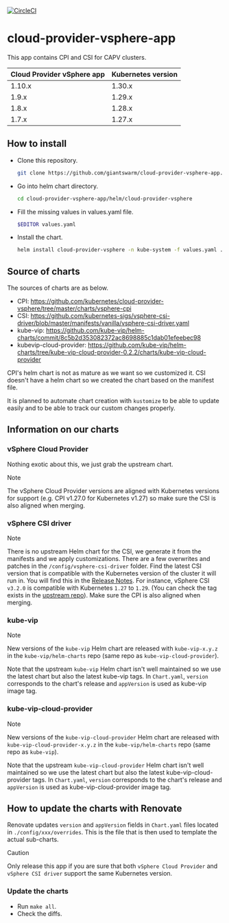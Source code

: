 [![CircleCI](https://circleci.com/gh/giantswarm/cloud-provider-vsphere-app.svg?style=shield)](https://circleci.com/gh/giantswarm/cloud-provider-vsphere-app)

# cloud-provider-vsphere-app

This app contains CPI and CSI for CAPV clusters. 

| Cloud Provider vSphere app | Kubernetes version |
| -------------------------- | ------------------ |
| 1.10.x | 1.30.x |
| 1.9.x | 1.29.x |
| 1.8.x | 1.28.x |
| 1.7.x | 1.27.x |

## How to install

- Clone this repository. 
  ```sh
  git clone https://github.com/giantswarm/cloud-provider-vsphere-app.git
  ```
- Go into helm chart directory.
  ```sh
  cd cloud-provider-vsphere-app/helm/cloud-provider-vsphere
  ```
- Fill the missing values in values.yaml file.
  ```sh
  $EDITOR values.yaml
  ```
- Install the chart.
  ```sh
  helm install cloud-provider-vsphere -n kube-system -f values.yaml .
  ```

## Source of charts

The sources of charts are as below.

- CPI: https://github.com/kubernetes/cloud-provider-vsphere/tree/master/charts/vsphere-cpi
- CSI: https://github.com/kubernetes-sigs/vsphere-csi-driver/blob/master/manifests/vanilla/vsphere-csi-driver.yaml
- kube-vip: https://github.com/kube-vip/helm-charts/commit/8c5b2d353082372ac8698885c1dab01efeebec98
- kubevip-cloud-provider: https://github.com/kube-vip/helm-charts/tree/kube-vip-cloud-provider-0.2.2/charts/kube-vip-cloud-provider

CPI's helm chart is not as mature as we want so we customized it.
CSI doesn't have a helm chart so we created the chart based on the manifest file.

It is planned to automate chart creation with `kustomize` to be able to update easily and to be able to track our custom changes properly.

## Information on our charts

### vSphere Cloud Provider

Nothing exotic about this, we just grab the upstream chart.

> [!NOTE]
> The vSphere Cloud Provider versions are aligned with Kubernetes versions for support (e.g. CPI v1.27.0 for Kubernetes v1.27) so make sure the CSI is also aligned when merging.

### vSphere CSI driver

> [!NOTE]
> There is no upstream Helm chart for the CSI, we generate it from the manifests and we apply customizations. There are a few overwrites and patches in the `/config/vsphere-csi-driver` folder.
> Find the latest CSI version that is compatible with the Kubernetes version of the cluster it will run in. You will find this in the [Release Notes](https://docs.vmware.com/en/VMware-vSphere-Container-Storage-Plug-in/3.0/rn/vmware-vsphere-container-storage-plugin-30-release-notes/index.html). For instance, vSphere CSI `v3.2.0` is compatible with Kubernetes `1.27` to `1.29`. (You can check the tag exists in the [upstream repo](https://github.com/kubernetes-sigs/vsphere-csi-driver/tags)). Make sure the CPI is also aligned when merging.

### kube-vip

> [!NOTE]
> New versions of the `kube-vip` Helm chart are released with `kube-vip-x.y.z` in the `kube-vip/helm-charts` repo (same repo as `kube-vip-cloud-provider`).

Note that the upstream `kube-vip` Helm chart isn't well maintained so we use the latest chart but also the latest kube-vip tags.
In `Chart.yaml`, `version` corresponds to the chart's release and `appVersion` is used as kube-vip image tag.

### kube-vip-cloud-provider

> [!NOTE]
> New versions of the `kube-vip-cloud-provider` Helm chart are released with `kube-vip-cloud-provider-x.y.z` in the `kube-vip/helm-charts` repo (same repo as `kube-vip`).

Note that the upstream `kube-vip-cloud-provider` Helm chart isn't well maintained so we use the latest chart but also the latest kube-vip-cloud-provider tags.
In `Chart.yaml`, `version` corresponds to the chart's release and `appVersion` is used as kube-vip-cloud-provider image tag.

## How to update the charts with Renovate

Renovate updates `version` and `appVersion` fields in `Chart.yaml` files located in `./config/xxx/overrides`. This is the file that is then used to template the actual sub-charts.

> [!CAUTION]
> Only release this app if you are sure that both `vSphere Cloud Provider` and `vSphere CSI driver` support the same Kubernetes version.

### Update the charts

- Run `make all`.
- Check the diffs.